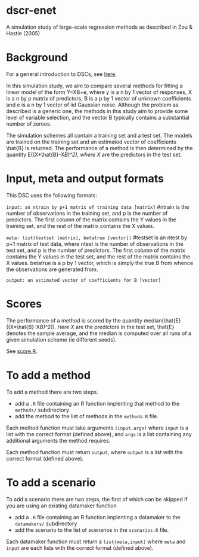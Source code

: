 # dscr-enet
A simulation study of large-scale regression methods as described in Zou & Hastie (2005)

# Background 

For a general introduction to DSCs, see [here](https://github.com/stephens999/dscr/blob/master/intro.md).

In this simulation study, we aim to compare several methods for fitting a linear model of the form Y=XB+e, where y is a n by 1 vector of responses, X is a n by p matrix of predictors, B is a p by 1 vector of unknown coefficients and e is a n by 1 vector of iid Gaussian noise. Although the problem as described is a generic one, the methods in this study aim to provide some level of variable selection, and the vector B typically contains a substantial number of zeroes. 

The simulation schemes all contain a training set and a test set. The models are trained on the training set and an estimated vector of coefficients \hat{B} is returned. The performance of a method is then determined by the quantity E((X*\hat{B}-X*B)^2), where X* are the predictors in the test set.

# Input, meta and output formats

This DSC uses the following formats:

`input: an ntrain by p+1 matrix of training data [matrix]` #ntrain is the number of observations in the training set, and p is the number of predictors. The first column of the matrix contains the Y values in the training set, and the rest of the matrix contains the X values.

`meta: list(testset [matrix], betatrue [vector])` #testset is an ntest by p+1 matrix of test data, where ntest is the number of observations in the test set, and p is the number of predictors. The first column of the matrix contains the Y values in the test set, and the rest of the matrix contains the X values. betatrue is a p by 1 vector, which is simply the true B from whence the observations are generated from.


`output: an estimated vector of coefficients for B [vector]` 


# Scores

The performance of a method is scored by the quantity median(\hat{E}((X*\hat{B}-X*B)^2)). Here X* are the predictors in the test set, \hat{E} denotes the sample average, and the median is computed over all runs of a given simulation scheme (ie different seeds).

See [score.R](score.R).

# To add a method

To add a method there are two steps.

- add a `.R` file containing an R function implenting that method to the `methods/` subdirectory
- add the method to the list of methods in the `methods.R` file.

Each method function must take arguments `(input,args)` where `input` is a list with the correct format (defined above), and `args` is a list containing any additional arguments the method requires.

Each method function must return `output`, where `output` is a list with the correct format (defined above).

# To add a scenario

To add a scenario there are two steps, the first of which can be skipped if you are using an existing datamaker function

- add a `.R` file containing an R function implenting a datamaker to the `datamakers/` subdirectory
- add the scenario to the list of scenarios in the `scenarios.R` file.

Each datamaker function must return a `list(meta,input)` where `meta` and `input` are each lists with the correct format
(defined above).


